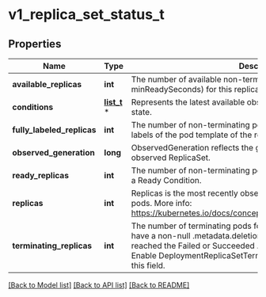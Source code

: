 # v1_replica_set_status_t

## Properties
Name | Type | Description | Notes
------------ | ------------- | ------------- | -------------
**available_replicas** | **int** | The number of available non-terminating pods (ready for at least minReadySeconds) for this replica set. | [optional] 
**conditions** | [**list_t**](v1_replica_set_condition.md) \* | Represents the latest available observations of a replica set&#39;s current state. | [optional] 
**fully_labeled_replicas** | **int** | The number of non-terminating pods that have labels matching the labels of the pod template of the replicaset. | [optional] 
**observed_generation** | **long** | ObservedGeneration reflects the generation of the most recently observed ReplicaSet. | [optional] 
**ready_replicas** | **int** | The number of non-terminating pods targeted by this ReplicaSet with a Ready Condition. | [optional] 
**replicas** | **int** | Replicas is the most recently observed number of non-terminating pods. More info: https://kubernetes.io/docs/concepts/workloads/controllers/replicaset | 
**terminating_replicas** | **int** | The number of terminating pods for this replica set. Terminating pods have a non-null .metadata.deletionTimestamp and have not yet reached the Failed or Succeeded .status.phase.  This is an alpha field. Enable DeploymentReplicaSetTerminatingReplicas to be able to use this field. | [optional] 

[[Back to Model list]](../README.md#documentation-for-models) [[Back to API list]](../README.md#documentation-for-api-endpoints) [[Back to README]](../README.md)


